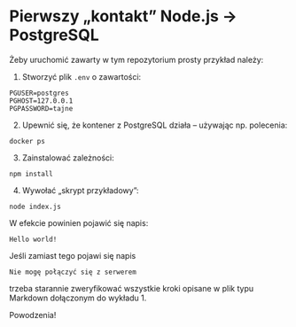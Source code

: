# Pierwszy „kontakt” Node.js -> PostgreSQL

Żeby uruchomić zawarty w tym repozytorium prosty przykład należy:

1. Stworzyć plik `.env` o zawartości:

```
PGUSER=postgres
PGHOST=127.0.0.1
PGPASSWORD=tajne
```

2. Upewnić się, że kontener z PostgreSQL działa – używając np. polecenia:

```
docker ps
```

3. Zainstalować zależności:

```
npm install
```

4. Wywołać „skrypt przykładowy”:

```
node index.js
```

W efekcie powinien pojawić się napis:

```
Hello world!
```

Jeśli zamiast tego pojawi się napis

```
Nie mogę połączyć się z serwerem
```

trzeba starannie zweryfikować wszystkie kroki opisane w plik typu Markdown dołączonym do wykładu 1.

Powodzenia!
